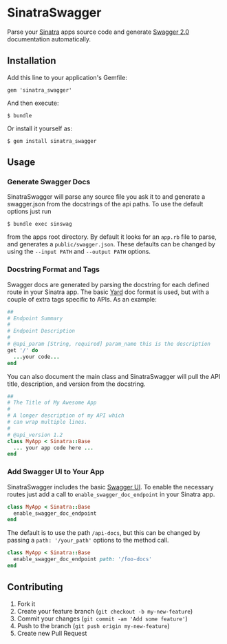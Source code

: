 # SinatraSwagger

Parse your [Sinatra](http://www.sinatrarb.com/) apps source code and generate [Swagger 2.0](http://swagger.io/) documentation automatically.

## Installation

Add this line to your application's Gemfile:

    gem 'sinatra_swagger'

And then execute:

    $ bundle

Or install it yourself as:

    $ gem install sinatra_swagger

## Usage

### Generate Swagger Docs
SinatraSwagger will parse any source file you ask it to and generate a swagger.json from the docstrings of the api paths. To use the default options just run

    $ bundle exec sinswag

from the apps root directory. By default  it looks for an `app.rb` file to parse, and generates a `public/swagger.json`. These defaults can be changed by using the `--input PATH` and `--output PATH` options.

### Docstring Format and Tags
Swagger docs are generated by parsing the docstring for each defined route in your Sinatra app. The basic [Yard](http://yardoc.org/) doc format is used, but with a couple of extra tags specific to APIs. As an example:

```ruby
##
# Endpoint Summary
#
# Endpoint Description
#
# @api_param [String, required] param_name this is the description
get '/' do
  ...your code...
end
```

You can also document the main class and SinatraSwagger will pull the API title, description, and version from the docstring.

```ruby
##
# The Title of My Awesome App
#
# A longer description of my API which
# can wrap multiple lines.
#
# @api_version 1.2
class MyApp < Sinatra::Base
  ... your app code here ...
end
```

### Add Swagger UI to Your App
SinatraSwagger includes the basic [Swagger UI](https://github.com/swagger-api/swagger-ui). To enable the necessary routes just add a call to `enable_swagger_doc_endpoint` in your Sinatra app.

```ruby
class MyApp < Sinatra::Base
  enable_swagger_doc_endpoint
end
```

The default is to use the path `/api-docs`, but this can be changed by passing a `path: '/your_path'` options to the method call.

```ruby
class MyApp < Sinatra::Base
  enable_swagger_doc_endpoint path: '/foo-docs'
end
```

## Contributing

1. Fork it
2. Create your feature branch (`git checkout -b my-new-feature`)
3. Commit your changes (`git commit -am 'Add some feature'`)
4. Push to the branch (`git push origin my-new-feature`)
5. Create new Pull Request
